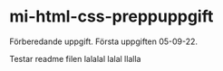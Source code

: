 # mi-html-css-preppuppgift
Förberedande uppgift. Första uppgiften 05-09-22.

Testar readme filen
lalalal
lalal
llalla

